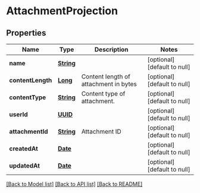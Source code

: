 # AttachmentProjection
## Properties

Name | Type | Description | Notes
------------ | ------------- | ------------- | -------------
**name** | [**String**](string) |  | [optional] [default to null]
**contentLength** | [**Long**](long) | Content length of attachment in bytes | [optional] [default to null]
**contentType** | [**String**](string) | Content type of attachment. | [optional] [default to null]
**userId** | [**UUID**](UUID) |  | [optional] [default to null]
**attachmentId** | [**String**](string) | Attachment ID | [optional] [default to null]
**createdAt** | [**Date**](DateTime) |  | [optional] [default to null]
**updatedAt** | [**Date**](DateTime) |  | [optional] [default to null]

[[Back to Model list]](../README#documentation-for-models) [[Back to API list]](../README#documentation-for-api-endpoints) [[Back to README]](../README)

